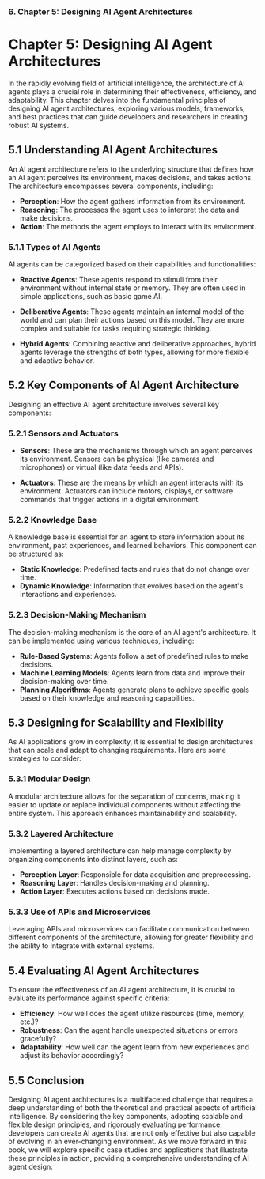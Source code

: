 ### 6. **Chapter 5: Designing AI Agent Architectures**

# Chapter 5: Designing AI Agent Architectures

In the rapidly evolving field of artificial intelligence, the architecture of AI agents plays a crucial role in determining their effectiveness, efficiency, and adaptability. This chapter delves into the fundamental principles of designing AI agent architectures, exploring various models, frameworks, and best practices that can guide developers and researchers in creating robust AI systems.

## 5.1 Understanding AI Agent Architectures

An AI agent architecture refers to the underlying structure that defines how an AI agent perceives its environment, makes decisions, and takes actions. The architecture encompasses several components, including:

- **Perception**: How the agent gathers information from its environment.
- **Reasoning**: The processes the agent uses to interpret the data and make decisions.
- **Action**: The methods the agent employs to interact with its environment.

### 5.1.1 Types of AI Agents

AI agents can be categorized based on their capabilities and functionalities:

- **Reactive Agents**: These agents respond to stimuli from their environment without internal state or memory. They are often used in simple applications, such as basic game AI.

- **Deliberative Agents**: These agents maintain an internal model of the world and can plan their actions based on this model. They are more complex and suitable for tasks requiring strategic thinking.

- **Hybrid Agents**: Combining reactive and deliberative approaches, hybrid agents leverage the strengths of both types, allowing for more flexible and adaptive behavior.

## 5.2 Key Components of AI Agent Architecture

Designing an effective AI agent architecture involves several key components:

### 5.2.1 Sensors and Actuators

- **Sensors**: These are the mechanisms through which an agent perceives its environment. Sensors can be physical (like cameras and microphones) or virtual (like data feeds and APIs).

- **Actuators**: These are the means by which an agent interacts with its environment. Actuators can include motors, displays, or software commands that trigger actions in a digital environment.

### 5.2.2 Knowledge Base

A knowledge base is essential for an agent to store information about its environment, past experiences, and learned behaviors. This component can be structured as:

- **Static Knowledge**: Predefined facts and rules that do not change over time.
- **Dynamic Knowledge**: Information that evolves based on the agent's interactions and experiences.

### 5.2.3 Decision-Making Mechanism

The decision-making mechanism is the core of an AI agent's architecture. It can be implemented using various techniques, including:

- **Rule-Based Systems**: Agents follow a set of predefined rules to make decisions.
- **Machine Learning Models**: Agents learn from data and improve their decision-making over time.
- **Planning Algorithms**: Agents generate plans to achieve specific goals based on their knowledge and reasoning capabilities.

## 5.3 Designing for Scalability and Flexibility

As AI applications grow in complexity, it is essential to design architectures that can scale and adapt to changing requirements. Here are some strategies to consider:

### 5.3.1 Modular Design

A modular architecture allows for the separation of concerns, making it easier to update or replace individual components without affecting the entire system. This approach enhances maintainability and scalability.

### 5.3.2 Layered Architecture

Implementing a layered architecture can help manage complexity by organizing components into distinct layers, such as:

- **Perception Layer**: Responsible for data acquisition and preprocessing.
- **Reasoning Layer**: Handles decision-making and planning.
- **Action Layer**: Executes actions based on decisions made.

### 5.3.3 Use of APIs and Microservices

Leveraging APIs and microservices can facilitate communication between different components of the architecture, allowing for greater flexibility and the ability to integrate with external systems.

## 5.4 Evaluating AI Agent Architectures

To ensure the effectiveness of an AI agent architecture, it is crucial to evaluate its performance against specific criteria:

- **Efficiency**: How well does the agent utilize resources (time, memory, etc.)?
- **Robustness**: Can the agent handle unexpected situations or errors gracefully?
- **Adaptability**: How well can the agent learn from new experiences and adjust its behavior accordingly?

## 5.5 Conclusion

Designing AI agent architectures is a multifaceted challenge that requires a deep understanding of both the theoretical and practical aspects of artificial intelligence. By considering the key components, adopting scalable and flexible design principles, and rigorously evaluating performance, developers can create AI agents that are not only effective but also capable of evolving in an ever-changing environment. As we move forward in this book, we will explore specific case studies and applications that illustrate these principles in action, providing a comprehensive understanding of AI agent design.